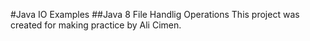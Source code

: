 #Java IO Examples
##Java 8 File Handlig Operations
This project was created for making practice by Ali Cimen.

